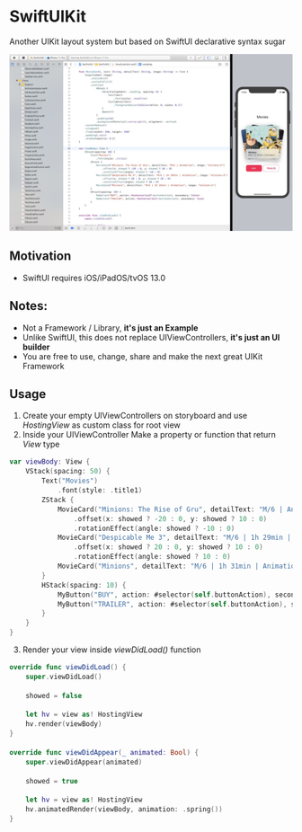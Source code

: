 # SwiftUIKit
Another UIKit layout system but based on SwiftUI declarative syntax sugar

![Example](https://raw.githubusercontent.com/garranhado/SwiftUIKit/master/Screenshot.jpg)

## Motivation
- SwiftUI requires iOS/iPadOS/tvOS 13.0

## Notes:
- Not a Framework / Library, **it's just an Example**
- Unlike SwiftUI, this does not replace UIViewControllers, **it's just an UI builder**
- You are free to use, change, share and make the next great UIKit Framework

## Usage

1. Create your empty UIViewControllers on storyboard and use *HostingView* as custom class for root view
2. Inside your UIViewController Make a property or function that return *View* type

```swift
var viewBody: View {
    VStack(spacing: 50) {
        Text("Movies")
            .font(style: .title1)
        ZStack {
            MovieCard("Minions: The Rise of Gru", detailText: "M/6 | Animation", image: "minions-2")
                .offset(x: showed ? -20 : 0, y: showed ? 10 : 0)
                .rotationEffect(angle: showed ? -10 : 0)
            MovieCard("Despicable Me 3", detailText: "M/6 | 1h 29min | Animation", image: "minions-3")
                .offset(x: showed ? 20 : 0, y: showed ? 10 : 0)
                .rotationEffect(angle: showed ? 10 : 0)
            MovieCard("Minions", detailText: "M/6 | 1h 31min | Animation", image: "minions-1")
        }
        HStack(spacing: 10) {
            MyButton("BUY", action: #selector(self.buttonAction), secondary: false)
            MyButton("TRAILER", action: #selector(self.buttonAction), secondary: true)
        }
    }
}
```

3. Render your view inside *viewDidLoad()* function

```swift
override func viewDidLoad() {
    super.viewDidLoad()
    
    showed = false
    
    let hv = view as! HostingView
    hv.render(viewBody)
}

override func viewDidAppear(_ animated: Bool) {
    super.viewDidAppear(animated)
    
    showed = true

    let hv = view as! HostingView
    hv.animatedRender(viewBody, animation: .spring())
}
```
